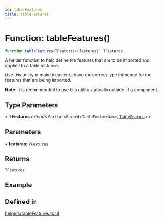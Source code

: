 ```yaml
---
id: tableFeatures
title: tableFeatures
---
```


# Function: tableFeatures()

```ts
function tableFeatures<TFeatures>(features): TFeatures
```

A helper function to help define the features that are to be imported and applied to a table instance.

Use this utility to make it easier to have the correct type inference for the features that are being imported.

**Note:** It is recommended to use this utility statically outside of a component.

## Type Parameters

• **TFeatures** *extends* `Partial`\<`Record`\<`TableFeatureName`, [`TableFeature`](../interfaces/tablefeature.md)\>\>

## Parameters

• **features**: `TFeatures`

## Returns

`TFeatures`

## Example

## Defined in

[helpers/tableFeatures.ts:18](https://github.com/TanStack/table/blob/main/packages/table-core/src/helpers/tableFeatures.ts#L18)
